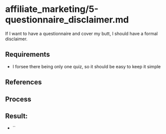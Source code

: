 
# affiliate_marketing/5-questionnaire_disclaimer.md

If I want to have a questionnaire and cover my butt, I should have a formal disclaimer.

## Requirements

- I forsee there being only one quiz, so it should be easy to keep it simple

## References



## Process



## Result:

- ``


